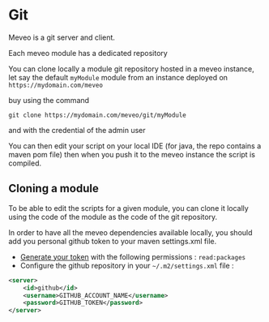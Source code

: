 # Git

Meveo is a git server and client.

Each meveo module has a dedicated repository

You can clone locally a module git repository hosted in a meveo instance, let say the default `myModule` module from an instance deployed on `https://mydomain.com/meveo` 

buy using the command 
```
git clone https://mydomain.com/meveo/git/myModule

```
and with the credential of the admin user

You can then edit your script on your local IDE (for java, the repo contains a maven pom file)  then when you push it to the meveo instance the script is compiled.

## Cloning a module

To be able to edit the scripts for a given module, you can clone it locally using the code 
of the module as the code of the git repository.

In order to have all the meveo dependencies available locally, you should add you personal 
github token to your maven settings.xml file.

- [Generate your token](https://github.com/settings/tokens/new) with the following permissions : `read:packages`
- Configure the github repository in your `~/.m2/settings.xml` file : 

```xml
<server>
    <id>github</id>
    <username>GITHUB_ACCOUNT_NAME</username>
    <password>GITHUB_TOKEN</password>
</server>
```
